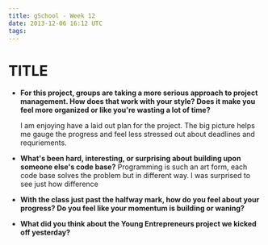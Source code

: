 ```yaml
---
title: gSchool - Week 12
date: 2013-12-06 16:12 UTC
tags:
---
```


# TITLE #

* **For this project, groups are taking a more serious approach to project management. How does that work with your style? Does it make you feel more organized or like you're wasting a lot of time?**

  I am enjoying have a laid out plan for the project. The big picture helps me gauge the progress and feel less stressed out about deadlines and requriements.

* **What's been hard, interesting, or surprising about building upon someone else's code base?**
  Programming is such an art form, each code base solves the problem but in different way. I was surprised to see just how difference

* **With the class just past the halfway mark, how do you feel about your progress? Do you feel like your momentum is building or waning?**


* **What did you think about the Young Entrepreneurs project we kicked off yesterday?**


